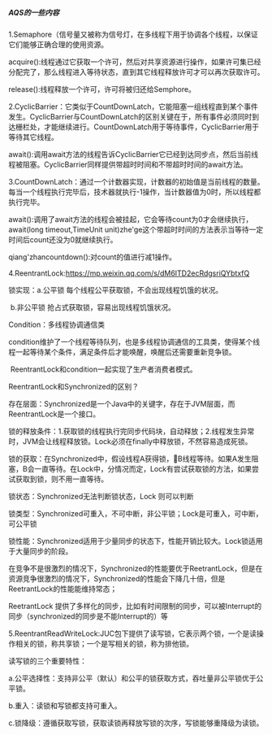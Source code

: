 ##### AQS的一些内容

1.Semaphore（信号量又被称为信号灯，在多线程下用于协调各个线程，以保证它们能够正确合理的使用资源。

acquire():线程通过它获取一个许可，然后对共享资源进行操作，如果许可集已经分配完了，那么线程进入等待状态，直到其它线程释放许可才可以再次获取许可。

release():线程释放一个许可，许可将被归还给Semphore。

2.CyclicBarrier：它类似于CountDownLatch，它能阻塞一组线程直到某个事件发生。CyclicBarrier与CountDownLatch的区别关键在于，所有事件必须同时到达栅栏处，才能继续进行。CountDownLatch用于等待事件，CyclicBarrier用于等待其它线程。

await():调用await方法的线程告诉CyclicBarrier它已经到达同步点，然后当前线程被阻塞。CyclicBarrier同样提供带超时时间和不带超时时间的await方法。

3.CountDownLatch：通过一个计数器实现，计数器的初始值是当前线程的数量。每当一个线程执行完毕后，技术器就执行-1操作，当计数器值为0时，所以线程都执行完毕。

await():调用了await方法的线程会被挂起，它会等待count为0才会继续执行，await(long timeout,TimeUnit unit)zhe'ge这个带超时时间的方法表示当等待一定时间后count还没为0就继续执行。

qiang'zhancountdown():对count的值进行减1操作。

4.ReentrantLock:https://mp.weixin.qq.com/s/dM6ITD2ecRdgsriQYbtxfQ

锁实现：a.公平锁       每个线程公平获取锁，不会出现线程饥饿的状况。

​				b.非公平锁   抢占式获取锁，容易出现线程饥饿状况。

Condition：多线程协调通信类

​			condition维护了一个线程等待队列，也是多线程协调通信的工具类，使得某个线程一起等待某个条件，满足条件后才能唤醒，唤醒后还需要重新竞争锁。

​			ReentrantLock和condition一起实现了生产者消费者模式。

ReentrantLock和Synchronized的区别？

存在层面：Synchronized是一个Java中的关键字，存在于JVM层面，而ReentrantLock是一个接口。

锁的释放条件：1.获取锁的线程执行完同步代码块，自动释放；2.线程发生异常时，JVM会让线程释放锁。Lock必须在finally中释放锁，不然容易造成死锁。

锁的获取：在Synchronized中，假设线程A获得锁，B线程等待。如果A发生阻塞，B会一直等待。在Lock中，分情况而定，Lock有尝试获取锁的方法，如果尝试获取到锁，则不用一直等待。

锁状态：Synchronized无法判断锁状态，Lock 则可以判断

锁类型：Synchronized可重入，不可中断，非公平锁；Lock是可重入，可中断，可公平锁

锁性能：Synchronized适用于少量同步的状态下，性能开销比较大。Lock锁适用于大量同步的阶段。

在竞争不是很激烈的情况下，Synchronized的性能要优于ReetrantLock，但是在资源竞争很激烈的情况下，Synchronized的性能会下降几十倍，但是ReetrantLock的性能能维持常态；

ReetrantLock 提供了多样化的同步，比如有时间限制的同步，可以被Interrupt的同步（synchronized的同步是不能Interrupt的）等

5.ReentrantReadWriteLock:JUC包下提供了读写锁，它表示两个锁，一个是读操作相关的锁，称共享锁；一个是写相关的锁，称为排他锁。

读写锁的三个重要特性：

a.公平选择性：支持非公平（默认）和公平的锁获取方式，吞吐量非公平锁优于公平锁。

b.重入：读锁和写锁都支持可重入。

c.锁降级：遵循获取写锁，获取读锁再释放写锁的次序，写锁能够重降级为读锁。

